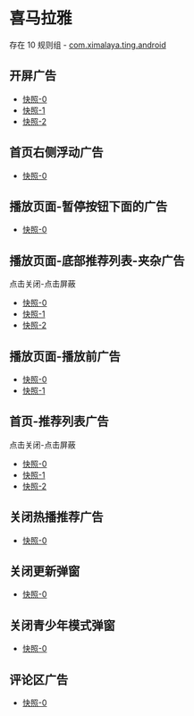 # 喜马拉雅

存在 10 规则组 - [com.ximalaya.ting.android](/src/apps/com.ximalaya.ting.android.ts)

## 开屏广告

- [快照-0](https://gkd-kit.gitee.io/import/12506207)
- [快照-1](https://gkd-kit.gitee.io/import/12506273)
- [快照-2](https://gkd-kit.gitee.io/import/12877937)

## 首页右侧浮动广告

- [快照-0](https://gkd-kit.gitee.io/import/38517192/45664dfb-b8e6-4bdb-b5bb-9852c7a86a2f)

## 播放页面-暂停按钮下面的广告

- [快照-0](https://gkd-kit.gitee.io/import/12506218)

## 播放页面-底部推荐列表-夹杂广告

点击关闭-点击屏蔽

- [快照-0](https://gkd-kit.gitee.io/import/12506269)
- [快照-1](https://gkd-kit.gitee.io/import/12506225)
- [快照-2](https://gkd-kit.gitee.io/import/12701414)

## 播放页面-播放前广告

- [快照-0](https://gkd-kit.gitee.io/import/12506250)
- [快照-1](https://gkd-kit.gitee.io/import/12520626)

## 首页-推荐列表广告

点击关闭-点击屏蔽

- [快照-0](https://gkd-kit.gitee.io/import/12506258)
- [快照-1](https://gkd-kit.gitee.io/import/12506253)
- [快照-2](https://gkd-kit.gitee.io/import/12701374)

## 关闭热播推荐广告

- [快照-0](https://gkd-kit.gitee.io/import/12506270)

## 关闭更新弹窗

- [快照-0](https://gkd-kit.gitee.io/import/12506287)

## 关闭青少年模式弹窗

- [快照-0](https://gkd-kit.gitee.io/import/12506209)

## 评论区广告

- [快照-0](https://gkd-kit.songe.li/import/12869426)
